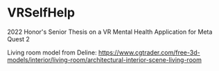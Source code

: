 # VRSelfHelp
2022 Honor's Senior Thesis on a VR Mental Health Application for Meta Quest 2

Living room model from Deline: https://www.cgtrader.com/free-3d-models/interior/living-room/architectural-interior-scene-living-room
